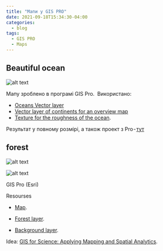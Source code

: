 ```yaml
---
title: "Мапи у GIS PRO"
date: 2021-09-18T15:34:30-04:00
categories:
  - blog
tags:
  - GIS PRO
  - Maps
---
```




## Beautiful ocean

![alt text](https://cdn-images-1.medium.com/max/2600/1*lflb1Pe5EgPTkUBiOeSlPQ.jpeg?raw=true)


Мапу зроблено в програмі GIS Pro. 
Використано:
 - [Oceans Vector layer](https://www.naturalearthdata.com/http/www.naturalearthdata.com/download/50m/physical/ne_50m_ocean.zip)
 - [Vector layer of continents for an overview map](https://www.naturalearthdata.com/http/www.naturalearthdata.com/download/50m/physical/ne_50m_land.zip)
 - [Texture for the roughness of the ocean](https://adventuresinmapping.files.wordpress.com/2021/11/posterprint.jpg).

Результат у повному розмірі, а також проект з Pro - [тут](https://github.com/SergeyShchus/GIS_PRO/tree/main/Beautiful%20ocean)




## forest

![alt text](https://github.com/SergeyShchus/GIS_PRO/blob/main/Forest/Layout3.jpg?raw=true)

![alt text](https://github.com/SergeyShchus/GIS_PRO/blob/main/Forest/Layout4.jpg?raw=true)

GIS Pro (Esri)

Resourses


 - [Map](https://www.davidrumsey.com/luna/servlet/detail/RUMSEY~8~1~221529~5505497:United-States-showing-the-Relative-?sort=Pub_List_No_InitialSort%2CPub_Date%2CPub_List_No%2CSeries_No&qvq=q%3Aforest+density%3Bsort%3APub_List_No_InitialSort%2CPub_Date%2CPub_List_No%2CSeries_No%3Blc%3ARUMSEY%7E8%7E1&mi=103&trs=133).

 - [Forest layer](https://di-usfs.img.arcgis.com/arcgis/rest/services/CONUS_total_forest_carbon_2018_tons_per_pixel_masked_202105121557129/ImageServer).

 - [Background layer](https://services.arcgis.com/nGt4QxSblgDfeJn9/arcgis/rest/services/GlobalBackground/FeatureServer).


 Idea: [GIS for Science: Applying Mapping and Spatial Analytics](https://www.gisforscience.com).